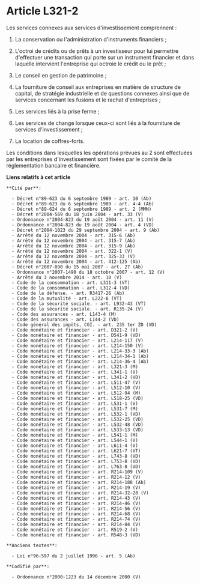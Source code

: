 # Article L321-2

Les services connexes aux services d'investissement comprennent :

1. La conservation ou l'administration d'instruments financiers ;

2. L'octroi de crédits ou de prêts à un investisseur pour lui permettre d'effectuer une transaction qui porte sur un
instrument financier et dans laquelle intervient l'entreprise qui octroie le crédit ou le prêt ;

3. Le conseil en gestion de patrimoine ;

4. La fourniture de conseil aux entreprises en matière de structure de capital, de stratégie industrielle et de questions
connexes ainsi que de services concernant les fusions et le rachat d'entreprises ;

5. Les services liés à la prise ferme ;

6. Les services de change lorsque ceux-ci sont liés à la fourniture de services d'investissement ;

7. La location de coffres-forts.

Les conditions dans lesquelles les opérations prévues au 2 sont effectuées par les entreprises d'investissement sont fixées
par le comité de la réglementation bancaire et financière.

**Liens relatifs à cet article**

	**Cité par**:

	  - Décret n°89-623 du 6 septembre 1989 - art. 10 (Ab)
	  - Décret n°89-623 du 6 septembre 1989 - art. 4-4 (Ab)
	  - Décret n°89-624 du 6 septembre 1989 - art. 2 (MMN)
	  - Décret n°2004-569 du 18 juin 2004 - art. 33 (V)
	  - Ordonnance n°2004-823 du 19 août 2004 - art. 11 (V)
	  - Ordonnance n°2004-823 du 19 août 2004 - art. 4 (VD)
	  - Décret n°2004-1023 du 29 septembre 2004 - art. 9 (Ab)
	  - Arrêté du 12 novembre 2004 - art. 315-6 (Ab)
	  - Arrêté du 12 novembre 2004 - art. 315-7 (Ab)
	  - Arrêté du 12 novembre 2004 - art. 315-9 (Ab)
	  - Arrêté du 12 novembre 2004 - art. 322-1 (V)
	  - Arrêté du 12 novembre 2004 - art. 325-33 (V)
	  - Arrêté du 12 novembre 2004 - art. 412-125 (Ab)
	  - Décret n°2007-890 du 15 mai 2007 - art. 27 (Ab)
	  - Ordonnance n°2007-1490 du 18 octobre 2007 - art. 12 (V)
	  - Arrêté du 3 novembre 2014 - art. 10 (V)
	  - Code de la consommation - art. L311-3 (VT)
	  - Code de la consommation - art. L312-4 (VD)
	  - Code de la défense. - art. R3417-26 (Ab)
	  - Code de la mutualité - art. L222-6 (VT)
	  - Code de la sécurité sociale. - art. L932-43 (VT)
	  - Code de la sécurité sociale. - art. R135-24 (V)
	  - Code des assurances - art. L143-4 (M)
	  - Code des assurances - art. L144-2 (VD)
	  - Code général des impôts, CGI. - art. 235 ter ZD (VD)
	  - Code monétaire et financier - art. D321-2 (V)
	  - Code monétaire et financier - art. D541-9 (VD)
	  - Code monétaire et financier - art. L214-117 (V)
	  - Code monétaire et financier - art. L214-150 (V)
	  - Code monétaire et financier - art. L214-33-3 (Ab)
	  - Code monétaire et financier - art. L214-34-1 (Ab)
	  - Code monétaire et financier - art. L214-36-4 (Ab)
	  - Code monétaire et financier - art. L321-3 (M)
	  - Code monétaire et financier - art. L341-1 (V)
	  - Code monétaire et financier - art. L341-2 (VD)
	  - Code monétaire et financier - art. L511-47 (V)
	  - Code monétaire et financier - art. L512-10 (V)
	  - Code monétaire et financier - art. L512-94 (M)
	  - Code monétaire et financier - art. L518-25 (VD)
	  - Code monétaire et financier - art. L531-1 (V)
	  - Code monétaire et financier - art. L531-7 (M)
	  - Code monétaire et financier - art. L532-1 (VD)
	  - Code monétaire et financier - art. L532-25 (VD)
	  - Code monétaire et financier - art. L532-48 (VD)
	  - Code monétaire et financier - art. L533-13 (VD)
	  - Code monétaire et financier - art. L541-1 (M)
	  - Code monétaire et financier - art. L544-1 (V)
	  - Code monétaire et financier - art. L611-4 (V)
	  - Code monétaire et financier - art. L621-7 (VT)
	  - Code monétaire et financier - art. L743-8 (VD)
	  - Code monétaire et financier - art. L753-8 (VD)
	  - Code monétaire et financier - art. L763-8 (VD)
	  - Code monétaire et financier - art. R214-109 (V)
	  - Code monétaire et financier - art. R214-12 (V)
	  - Code monétaire et financier - art. R214-188 (Ab)
	  - Code monétaire et financier - art. R214-19 (V)
	  - Code monétaire et financier - art. R214-32-28 (V)
	  - Code monétaire et financier - art. R214-43 (V)
	  - Code monétaire et financier - art. R214-46 (V)
	  - Code monétaire et financier - art. R214-56 (V)
	  - Code monétaire et financier - art. R214-68 (V)
	  - Code monétaire et financier - art. R214-74 (V)
	  - Code monétaire et financier - art. R214-84 (V)
	  - Code monétaire et financier - art. R519-2 (V)
	  - Code monétaire et financier - art. R548-3 (VD)

	**Anciens textes**:

	  - Loi n°96-597 du 2 juillet 1996 - art. 5 (Ab)

	**Codifié par**:

	  - Ordonnance n°2000-1223 du 14 décembre 2000 (V)
